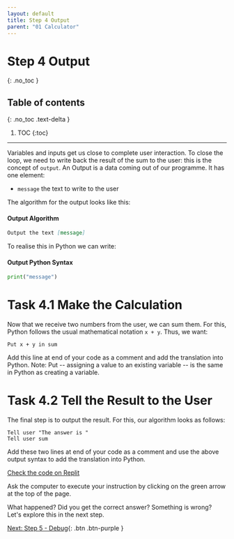 ```yaml
---
layout: default
title: Step 4 Output
parent: "01 Calculator"
---
```


# Step 4 Output
{: .no_toc }

## Table of contents
{: .no_toc .text-delta }

1. TOC
{:toc}

---


Variables and inputs get us close to complete user interaction. To close the loop, we need to write back the result of the sum to the user: this is the concept of `output`. An Output is a data coming out of our programme. It has one element:

* `message` the text to write to the user

The algorithm for the output looks like this:

#### Output Algorithm

```markdown
Output the text [message]
```

To realise this in Python we can write:

#### Output Python Syntax

```python
print("message")
```

# Task 4.1 Make the Calculation

Now that we receive two numbers from the user, we can sum them. For this, Python follows the usual mathematical notation `x + y`. Thus, we want:

```mardown
Put x + y in sum
```

Add this line at end of your code as a comment and add the translation into Python. Note: Put -- assigning a value to an existing variable -- is the same in Python as creating a variable.

# Task 4.2 Tell the Result to the User

The final step is to output the result. For this, our algorithm looks as follows:

```mardown
Tell user "The answer is "
Tell user sum
```

Add these two lines at end of your code as a comment and use the above output syntax to add the translation into Python.

[Check the code on Replit](https://repl.it/@IO1075/01-calculator-step4)

Ask the computer to execute your instruction by clicking on the green arrow at the top of the page.

What happened? Did you get the correct answer? Something is wrong? Let's explore this in the next step.


[Next: Step 5 - Debug]({{site.baseurl}}/assignments/01-calculator/step5){: .btn .btn-purple }